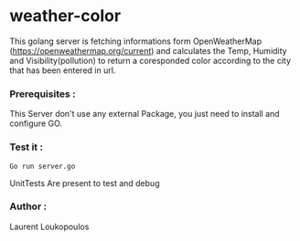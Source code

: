 # weather-color

This golang server is fetching informations form OpenWeatherMap (https://openweathermap.org/current)
and calculates the Temp, Humidity and Visibility(pollution) to return a coresponded color according
to the city that has been entered in url.

### Prerequisites : 

This Server don't use any external Package,
you just need to install and configure GO.

### Test it :

```
Go run server.go
```

UnitTests Are present to test and debug


### Author :
Laurent Loukopoulos